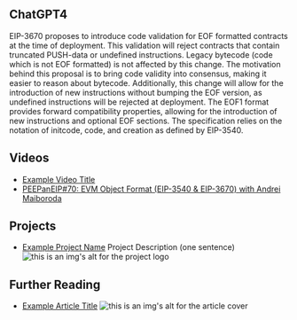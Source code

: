 ## ChatGPT4

EIP-3670 proposes to introduce code validation for EOF formatted contracts at the time of deployment. This validation will reject contracts that contain truncated PUSH-data or undefined instructions. Legacy bytecode (code which is not EOF formatted) is not affected by this change. The motivation behind this proposal is to bring code validity into consensus, making it easier to reason about bytecode. Additionally, this change will allow for the introduction of new instructions without bumping the EOF version, as undefined instructions will be rejected at deployment. The EOF1 format provides forward compatibility properties, allowing for the introduction of new instructions and optional EOF sections. The specification relies on the notation of initcode, code, and creation as defined by EIP-3540.

## Videos

- [Example Video Title](https://www.youtube.com/watch?v=TDGq4aeevgY)
- [PEEPanEIP#70: EVM Object Format (EIP-3540 & EIP-3670) with Andrei Maiboroda](https://www.youtube.com/watch?v=GMeRA-xPp-E&list=PL4cwHXAawZxqu0PKKyMzG_3BJV_xZTi1F&index=43)

## Projects

- [Example Project Name](https://xxxx.xxx/xxxxx) Project Description (one sentence) ![this is an img's alt for the project logo](https://xxxx.xxx/project-logo.xxx)

## Further Reading

- [Example Article Title](https://xxxx.xxx/xxxxx) ![this is an img's alt for the article cover](https://xxxx.xxx/article-cover.xxx)
